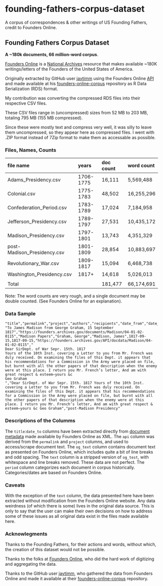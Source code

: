 # founding-fathers-corpus-dataset
 A corpus of correspondences & other writings of US Founding Fathers, credit to Founders Online.

Founding Fathers Corpus Dataset
----------------------
**A ~180k documents, 66 million-word corpus**.

[Founders Online](https://founders.archives.gov/) is a [National
Archives](https://www.archives.gov/) resource that makes available
\~180K writings/letters of the Founders of the United States of America.

Originally extracted by GitHub user [jaytimm](https://github.com/jaytimm) using the Founders Online [API](https://founders.archives.gov/API/docdata/) and made available at his [founders-online-corpus](https://github.com/jaytimm/founders-online-corpus/tree/master) repository as R Data Serialization (RDS) format.

My contribution was converting the compressed RDS files into their respective CSV files.

These CSV files range in (uncompressed) sizes from 52 MB to 203 MB, totaling 795 MB (155 MB compressed).

Since these were mostly text and compress very well, it was silly to leave them uncompressed, so they appear here as compressed files. I went with .ZIP format instead of 7Zip format to make them as accessable as possible.





### Files, Names, Counts

| file name                   | years    | doc count | word count  |
|:----------------------------|:-------- |:----------|:------------|
| Adams_Presidency.csv        | 1706-1775| 16,111    | 5,569,488   | 
| Colonial.csv                | 1775-1783| 48,502    | 16,255,296  | 
| Confederation_Period.csv    | 1783-1789| 17,024    | 7,184,958   | 
| Jefferson_Presidency.csv    | 1789-1797| 27,531    | 10,435,172  | 
| Madison_Presidency.csv      | 1797-1801| 13,743    | 4,351,329   | 
| post-Madison_Presidency.csv | 1801-1809| 28,854    | 10,883,697  | 
| Revolutionary_War.csv       | 1809-1817| 15,094    | 6,468,738   | 
| Washington_Presidency.csv   | 1817+    | 14,618    | 5,026,013   |
|                             |          |           |             |  
| Total                       |          | 181,477   | 66,174,691  |

Note: The word counts are very rough, and a
single document may be double counted. (See Founders Online for an
explanation).



### Data Sample

```
"title","permalink","project","authors","recipients","date_from","date_to","api","og_text","text","period"
"To James Madison from George Graham, 15 September 1817","https://founders.archives.gov/documents/Madison/04-01-02-0115","Madison Papers","Graham, George","Madison, James",1817-09-15,1817-09-15,"https://founders.archives.gov/API/docdata/Madison/04-01-02-0115","
Dear SirDept. of War Sepr. 15th. 1817
Yours of the 10th Inst. covering a Letter to you from Mr. French was duly received. On examining the files of this Dept. it appears that his recommendations for a Commission in the Army were placed on file, but burnt with all the other papers of that description when the enemy were at this place. I return you Mr. French’s letter, And am with great respect & esteem—yours &c
Geo Graham
","Dear SirDept. of War Sepr. 15th. 1817 Yours of the 10th Inst. covering a Letter to you from Mr. French was duly received. On examining the files of this Dept. it appears that his recommendations for a Commission in the Army were placed on file, but burnt with all the other papers of that description when the enemy were at this place. I return you Mr. French’s letter, And am with great respect & esteem—yours &c Geo Graham","post-Madison Presidency"
```

### Descriptions of the Columms

The `title`:`date_to` columns have been extracted directly from [document
metadata](https://founders.archives.gov/Metadata/) made available by
Founders Online as XML. The `api` column was derived from the
`permalink` and `project` columns, and used to access/scrape document
text. The `og_text` column contains document text as presented on
Founders Online, which includes quite a bit of line breaks and odd
spacing. The `text` column is a stripped version of `og_test`, with
whitespace and line breaks removed. These data are not perfect.
The `period` column categorizes each document in corpus historically.
Categories/dates are based on Founders Online.



### Caveats

With the exception of the `text` column, the data presented here have
been extracted without modification from the Founders Online website.
Any data weirdness (of which there is some) lives in the original data
source. This is only to say that the user can make their own decisions
on how to address some of these issues as all original data exist in the
files made available here. 




### Acknowlegments

Thanks to the Founding Fathers, for their actions and words, without which, the creation of this dataset would not be possible.

Thanks to the folks at [Founders Online](https://founders.archives.gov/about), who did the hard work of digitizing and aggregating the data.

Thanks to the GitHub user [jaytimm](https://github.com/jaytimm), who gathered the data from Founders Online and made it available at their [founders-online-corpus](https://github.com/jaytimm/founders-online-corpus/tree/master) repository.

